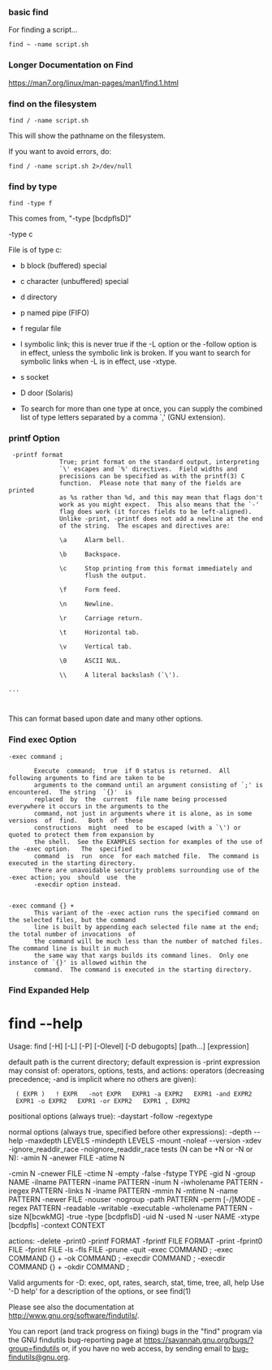 ### basic find

For finding a script...

```
find ~ -name script.sh 
```

### Longer Documentation on Find

https://man7.org/linux/man-pages/man1/find.1.html

### find on the filesystem

```
find / -name script.sh
```

This will show the pathname on the filesystem.

If you want to avoid errors, do:

```
find / -name script.sh 2>/dev/null
```

### find by type

```
find -type f
```

This comes from, "-type [bcdpflsD]"

  -type c

File is of type c:

* b      block (buffered) special
* c      character (unbuffered) special
* d      directory
* p      named pipe (FIFO)
* f      regular file
* l      symbolic link; this is never true if the -L option
                     or the -follow option is in effect, unless the
                     symbolic link is broken.  If you want to search for
                     symbolic links when -L is in effect, use -xtype.

* s      socket
* D      door (Solaris)

* To search for more than one type at once, you can supply the combined list of type letters separated by a comma `,' (GNU extension).

### printf Option



```
 -printf format
              True; print format on the standard output, interpreting
              `\' escapes and `%' directives.  Field widths and
              precisions can be specified as with the printf(3) C
              function.  Please note that many of the fields are printed
              as %s rather than %d, and this may mean that flags don't
              work as you might expect.  This also means that the `-'
              flag does work (it forces fields to be left-aligned).
              Unlike -print, -printf does not add a newline at the end
              of the string.  The escapes and directives are:

              \a     Alarm bell.

              \b     Backspace.

              \c     Stop printing from this format immediately and
                     flush the output.

              \f     Form feed.

              \n     Newline.

              \r     Carriage return.

              \t     Horizontal tab.

              \v     Vertical tab.

              \0     ASCII NUL.

              \\     A literal backslash (`\').

...



```

This can format based upon date and many other options.

### Find exec Option

```
-exec command ;

       Execute  command;  true  if 0 status is returned.  All following arguments to find are taken to be
       arguments to the command until an argument consisting of `;' is encountered.  The string  `{}'  is
       replaced  by  the  current  file name being processed everywhere it occurs in the arguments to the
       command, not just in arguments where it is alone, as in some versions  of  find.   Both  of  these
       constructions  might  need  to be escaped (with a `\') or quoted to protect them from expansion by
       the shell.  See the EXAMPLES section for examples of the use of the -exec option.   The  specified
       command  is  run  once  for each matched file.  The command is executed in the starting directory.
       There are unavoidable security problems surrounding use of the -exec action; you  should  use  the
       -execdir option instead.


-exec command {} +
       This variant of the -exec action runs the specified command on the selected files, but the command
       line is built by appending each selected file name at the end; the total number of invocations  of
       the command will be much less than the number of matched files.  The command line is built in much
       the same way that xargs builds its command lines.  Only one instance of `{}' is allowed within the
       command.  The command is executed in the starting directory.
```


### Find Expanded Help

# find --help

Usage: find [-H] [-L] [-P] [-Olevel] [-D debugopts] [path...] [expression]

default path is the current directory; default expression is -print
expression may consist of: operators, options, tests, and actions:
operators (decreasing precedence; -and is implicit where no others are given):

      ( EXPR )   ! EXPR   -not EXPR   EXPR1 -a EXPR2   EXPR1 -and EXPR2
      EXPR1 -o EXPR2   EXPR1 -or EXPR2   EXPR1 , EXPR2

positional options (always true): -daystart -follow -regextype

normal options (always true, specified before other expressions):
      -depth --help -maxdepth LEVELS -mindepth LEVELS -mount -noleaf
      --version -xdev -ignore_readdir_race -noignore_readdir_race
tests (N can be +N or -N or N): -amin N -anewer FILE -atime N 

-cmin N
      -cnewer FILE -ctime N -empty -false -fstype TYPE -gid N -group NAME
      -ilname PATTERN -iname PATTERN -inum N -iwholename PATTERN -iregex PATTERN
      -links N -lname PATTERN -mmin N -mtime N -name PATTERN -newer FILE
      -nouser -nogroup -path PATTERN -perm [-/]MODE -regex PATTERN
      -readable -writable -executable
      -wholename PATTERN -size N[bcwkMG] -true -type [bcdpflsD] -uid N
      -used N -user NAME -xtype [bcdpfls]      -context CONTEXT

actions: -delete -print0 -printf FORMAT -fprintf FILE FORMAT -print
      -fprint0 FILE -fprint FILE -ls -fls FILE -prune -quit
      -exec COMMAND ; -exec COMMAND {} + -ok COMMAND ;
      -execdir COMMAND ; -execdir COMMAND {} + -okdir COMMAND ;

Valid arguments for -D:
exec, opt, rates, search, stat, time, tree, all, help
Use '-D help' for a description of the options, or see find(1)

Please see also the documentation at http://www.gnu.org/software/findutils/.

You can report (and track progress on fixing) bugs in the "find"
program via the GNU findutils bug-reporting page at
https://savannah.gnu.org/bugs/?group=findutils or, if
you have no web access, by sending email to <bug-findutils@gnu.org>.